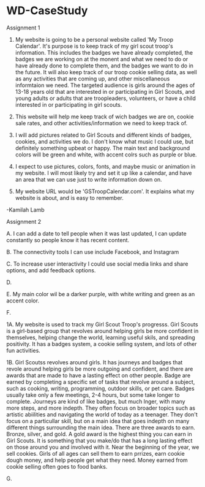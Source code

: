 # WD-CaseStudy
Assignment 1


1. My website is going to be a personal website called 'My Troop Calendar'. It's purpose is to keep track of my girl scout troop's information. This includes the badges we have already completed, the badges we are working on at the monent and what we need to do or have already done to complete them, and the badges we want to do in the future. It will also keep track of our troop cookie selling data, as well as any activities that are coming up, and other miscellaneous informtaion we need. The targeted audience is girls around the ages of 13-18 years old that are interested in or participating in Girl Scouts, and young adults or adults that are troopleaders, volunteers, or have a child interested in or participating in girl scouts.

2. This website will help me keep track of wich badges we are on, cookie sale rates, and other activities/information we need to keep track of.

3. I will add pictures related to Girl Scouts and different kinds of badges, cookies, and activities we do. I don't know what music I could use, but definitely something upbeat or happy. The main text and background colors will be green and white, with accent colrs such as purple or blue.

4. I expect to use pictures, colors, fonts, and maybe music or animation in my website. I will most likely try and set it up like a calendar, and have an area that we can use just to write information down on.

5. My website URL would be 'GSTroopCalendar.com'. It explains what my website is about, and is easy to remember.

-Kamilah Lamb

Assignment 2


A. I can add a date to tell people when it was last updated, I can update constantly so people know it has recent content.

B. The connectivity tools I can use include Facebook, and Instagram

C. To increase user interactivity I could use social media links and share options, and add feedback options.

D. 

E. My main color wil be a darker purple, with white writing and green as an accent color.

F.

1A. My website is used to track my Girl Scout Troop's progresss. Girl Scouts is a girl-based group that revolves around helping girls be more confident in themselves, helping change the world, learning useful skils, and spreading positivity. It has a badges system, a cookie selling system, and lots of other fun activities.

1B. Girl Scoutss revolves around girls. It has journeys and badges that revole around helping girls be more outgoing and confident, and there are awards that are made to have a lasting effect on other people. Badge are earned by completing a specific set of tasks that revolve around a subject, such as cooking, writing, programming, outdoor skills, or pet care. Badges usually take only a few meetings, 2-4 hours, but some take longer to complete. Journeys are kind of like badges, but much lnger, with many more steps, and more indepth. They often focus on broader topics such as artistic abiilities and navigating the world of today as a teenager. They don't focus on a particullar skill, but on a main idea that goes indepth on many different things surrounding the main idea. There are three awards to earn. Bronze, silver, and gold. A gold award is the highest thing you can earn in Girl Scouts. It is something that you make/do that has a long lasting effect on those around you and involved with it. Near the beginning of the year, we sell cookies. Girls of all ages can sell them to earn prrizes, earn cookie dough money, and help people get what they need. Money earned from cookie selling often goes to food banks.
   
G. 
